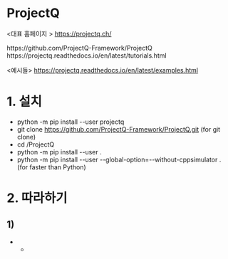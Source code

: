 # ProjectQ

<대표 홈페이지 >
https://projectq.ch/

<git-hub >
https://github.com/ProjectQ-Framework/ProjectQ

<tutorial>
https://projectq.readthedocs.io/en/latest/tutorials.html

<예시들>
https://projectq.readthedocs.io/en/latest/examples.html

# 1. 설치

- python -m pip install --user projectq
- git clone https://github.com/ProjectQ-Framework/ProjectQ.git (for git clone) 
- cd /ProjectQ
- python -m pip install --user .
- python -m pip install --user --global-option=--without-cppsimulator . (for faster than Python)


# 2. 따라하기

## 1) 

- 
  - 
